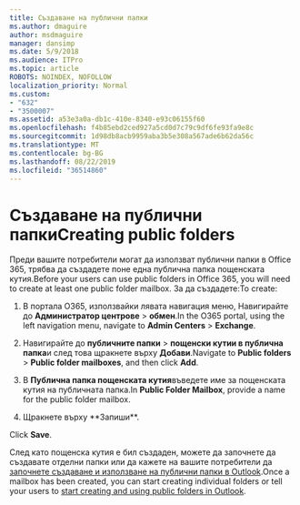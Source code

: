 ```yaml
---
title: Създаване на публични папки
ms.author: dmaguire
author: msdmaguire
manager: dansimp
ms.date: 5/9/2018
ms.audience: ITPro
ms.topic: article
ROBOTS: NOINDEX, NOFOLLOW
localization_priority: Normal
ms.custom:
- "632"
- "3500007"
ms.assetid: a53e3a0a-db1c-410e-8340-e93c06155f60
ms.openlocfilehash: f4b85ebd2ced927a5cd0d7c79c9df6fe93fa9e8c
ms.sourcegitcommit: 1d98db8acb9959aba3b5e308a567ade6b62da56c
ms.translationtype: MT
ms.contentlocale: bg-BG
ms.lasthandoff: 08/22/2019
ms.locfileid: "36514860"
---
```

# <a name="creating-public-folders"></a><span data-ttu-id="5abb8-102">Създаване на публични папки</span><span class="sxs-lookup"><span data-stu-id="5abb8-102">Creating public folders</span></span>

<span data-ttu-id="5abb8-103">Преди вашите потребители могат да използват публични папки в Office 365, трябва да създадете поне една публична папка пощенската кутия.</span><span class="sxs-lookup"><span data-stu-id="5abb8-103">Before your users can use public folders in Office 365, you will need to create at least one public folder mailbox.</span></span> <span data-ttu-id="5abb8-104">За да създадете:</span><span class="sxs-lookup"><span data-stu-id="5abb8-104">To create:</span></span>
  
1. <span data-ttu-id="5abb8-105">В портала O365, използвайки лявата навигация меню, Навигирайте до **Администратор центрове** \> **обмен**.</span><span class="sxs-lookup"><span data-stu-id="5abb8-105">In the O365 portal, using the left navigation menu, navigate to **Admin Centers** \> **Exchange**.</span></span>

2. <span data-ttu-id="5abb8-106">Навигирайте до **публичните папки** \> **пощенски кутии в публична папка**и след това щракнете върху **Добави**.</span><span class="sxs-lookup"><span data-stu-id="5abb8-106">Navigate to **Public folders** \> **Public folder mailboxes**, and then click **Add**.</span></span>

3. <span data-ttu-id="5abb8-107">В **Публична папка пощенската кутия**въведете име за пощенската кутия на публичната папка.</span><span class="sxs-lookup"><span data-stu-id="5abb8-107">In **Public Folder Mailbox**, provide a name for the public folder mailbox.</span></span>

4. <span data-ttu-id="5abb8-108">
                      Щракнете върху **Запиши**.
</span><span class="sxs-lookup"><span data-stu-id="5abb8-108">Click **Save**.</span></span>

<span data-ttu-id="5abb8-109">След като пощенска кутия е бил създаден, можете да започнете да създавате отделни папки или да кажете на вашите потребители да [започнете създаване и използване на публични папки в Outlook](https://support.office.com/article/Create-and-share-a-public-folder-in-Outlook-a2835011-d524-4a5c-a207-05c159bb2a97).</span><span class="sxs-lookup"><span data-stu-id="5abb8-109">Once a mailbox has been created, you can start creating individual folders or tell your users to [start creating and using public folders in Outlook](https://support.office.com/article/Create-and-share-a-public-folder-in-Outlook-a2835011-d524-4a5c-a207-05c159bb2a97).</span></span>
  